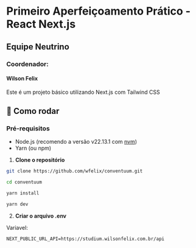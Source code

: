 # Primeiro Aperfeiçoamento Prático - React Next.js

## Equipe Neutrino

### Coordenador: 

#### Wilson Felix

Este é um projeto básico utilizando Next.js com Tailwind CSS
## 🚀 Como rodar

### Pré-requisitos

- Node.js (recomendo a versão v22.13.1 com [nvm](https://github.com/nvm-sh/nvm))
- Yarn (ou npm)

1. **Clone o repositório**
```bash
git clone https://github.com/wfelix/conventuum.git

cd conventuum

yarn install

yarn dev
```

2. **Criar o arquivo .env**

Variavel: 
    
    NEXT_PUBLIC_URL_API=https://studium.wilsonfelix.com.br/api
